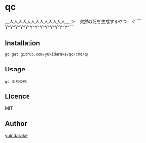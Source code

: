 qc
==

＿人人人人人人人人人人人人人＿
＞　突然の死を生成するやつ　＜
￣Y^Y^Y^Y^Y^Y^Y^Y^Y^Y^Y^Y^Y^￣                                                                                                                                                                              

## Installation
```
go get github.com/yukidarake/qc/cmd/qc
```

## Usage
```
qc 突然の死
```

## Licence
MIT

## Author

[yukidarake](https://github.com/yukidarake)
